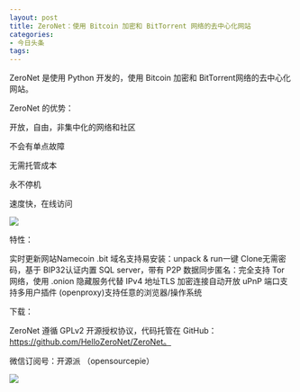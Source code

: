 ```yaml
---
layout: post
title: ZeroNet：使用 Bitcoin 加密和 BitTorrent 网络的去中心化网站
categories:
- 今日头条
tags:
---
```

ZeroNet 是使用 Python 开发的，使用 Bitcoin 加密和 BitTorrent网络的去中心化网站。

ZeroNet 的优势：

开放，自由，非集中化的网络和社区

不会有单点故障

无需托管成本

永不停机

速度快，在线访问

![](http://p3.pstatp.com/large/82800094b66f8506d72)

特性：

实时更新网站Namecoin .bit 域名支持易安装：unpack & run一键 Clone无需密码，基于 BIP32认证内置 SQL server，带有 P2P 数据同步匿名：完全支持 Tor 网络，使用 .onion 隐藏服务代替 IPv4 地址TLS 加密连接自动开放 uPnP 端口支持多用户插件 (openproxy)支持任意的浏览器/操作系统

下载：

ZeroNet 遵循 GPLv2 开源授权协议，代码托管在 GitHub：https://github.com/HelloZeroNet/ZeroNet。

微信订阅号：开源派 （opensourcepie）

![](http://p2.pstatp.com/large/7ce0000a29b9ca0e25c)